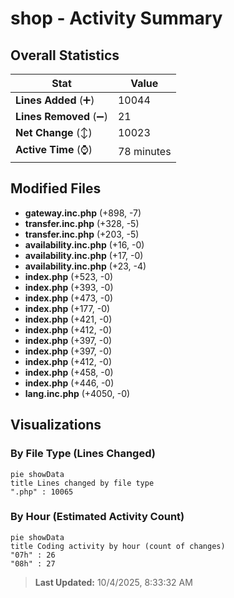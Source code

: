 # shop - Activity Summary 

## Overall Statistics

| Stat                   | Value                                                             |
| ---------------------- | ----------------------------------------------------------------- |
| **Lines Added** (➕)   | 10044                                          |
| **Lines Removed** (➖) | 21                                        |
| **Net Change** (↕)    | 10023                |
| **Active Time** (⌚)   | 78 minutes |


## Modified Files
- **gateway.inc.php** (+898, -7)
- **transfer.inc.php** (+328, -5)
- **transfer.inc.php** (+203, -5)
- **availability.inc.php** (+16, -0)
- **availability.inc.php** (+17, -0)
- **availability.inc.php** (+23, -4)
- **index.php** (+523, -0)
- **index.php** (+393, -0)
- **index.php** (+473, -0)
- **index.php** (+177, -0)
- **index.php** (+421, -0)
- **index.php** (+412, -0)
- **index.php** (+397, -0)
- **index.php** (+397, -0)
- **index.php** (+412, -0)
- **index.php** (+458, -0)
- **index.php** (+446, -0)
- **lang.inc.php** (+4050, -0)

## Visualizations

### By File Type (Lines Changed)

```mermaid
pie showData
title Lines changed by file type
".php" : 10065
```

### By Hour (Estimated Activity Count)

```mermaid
pie showData
title Coding activity by hour (count of changes)
"07h" : 26
"08h" : 27
```


> **Last Updated:** 10/4/2025, 8:33:32 AM